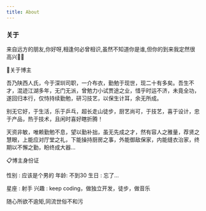 ```yaml
---
title: About
---
```


<div class="text-center">
  <!-- You can use Vue components inside markdown -->
  <div i-carbon-dicom-overlay class="text-4xl -mb-6 m-auto" />
  <h3>关于</h3>
</div>

来自远方的朋友,你好呀,相逢何必曾相识,虽然不知道你是谁,但你的到来我定然很高兴🍷🍷

🍭关于博主

吾乃陕西人氏，今于深圳司职，一介布衣，勤勉于现世，现二十有多矣。吾生不才，混迹江湖多年，无门无派，曾勉力小试贾途之业，惜乎时运不济，未竟全功，遂回归本行，仅恃持续勤勉，研习技艺，以保生计耳，余无所成。

别无它好，于生活，乐于乒乓，超长走山徒步，厨艺尚可，于技艺，喜于设计，忠于产品，热于技术，且闲时喜好瞎折腾！

天资非敏，唯赖勤勉不息，望以勤补拙，虽无先成之才，然有容人之雅量，荐贤之慧眼，上能应对厅堂之礼，下能操持厨房之事，外能御敌保家，内能缝衣治家，终期以不懈之勤，盼终成大器...

📋博主身份证

性别 : 应该是个男的 年龄: 不到30 生日 : 忘了...

星座 : 射手 兴趣 : keep coding，做独立开发，徒步，做音乐

随心所欲不逾矩,同流世俗不和污
